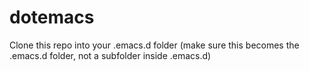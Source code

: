 # dotemacs

Clone this repo into your .emacs.d folder (make sure this becomes the .emacs.d folder, not a subfolder inside .emacs.d)